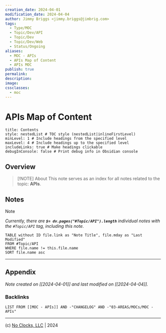 ```yaml
---
creation_date: 2024-04-01
modification_date: 2024-04-04
author: Jimmy Briggs <jimmy.briggs@jimbrig.com>
tags:
  - Type/MOC
  - Topic/Dev/API
  - Topic/Dev
  - Topic/Dev/Web
  - Status/Ongoing
aliases:
  - MOC - APIs
  - APIs Map of Content
  - APIs MOC
publish: true
permalink:
description:
image:
cssclasses:
  - moc
---
```


# APIs Map of Content

```table-of-contents
title: Contents 
style: nestedList # TOC style (nestedList|inlineFirstLevel)
minLevel: 1 # Include headings from the specified level
maxLevel: 4 # Include headings up to the specified level
includeLinks: true # Make headings clickable
debugInConsole: false # Print debug info in Obsidian console
```

## Overview

> [!NOTE] About
> This note serves as an index for all notes related to the topic: **APIs**.

## Notes

> [!NOTE]
> *Currently, there are **`$= dv.pages("#Topic/API").length`**  individual notes with the `#Topic/API` tag, including this note.*


```dataview
TABLE without ID file.link as "Note Title", file.mday as "Last Modified"
FROM #Topic/API
WHERE file.name != this.file.name
SORT file.name asc
```

***

## Appendix

*Note created on [[2024-04-01]] and last modified on [[2024-04-04]].*

### Backlinks

```dataview
LIST FROM [[MOC - APIs]] AND -"CHANGELOG" AND -"03-AREAS/MOCs/MOC - APIs"
```

***

(c) [No Clocks, LLC](https://github.com/noclocks) | 2024